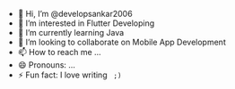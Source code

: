 - 👋 Hi, I’m @developsankar2006
- 👀 I’m interested in Flutter Developing
- 🌱 I’m currently learning Java
- 💞️ I’m looking to collaborate on Mobile App Development
- 📫 How to reach me ...
- 😄 Pronouns: ...
- ⚡ Fun fact: I love writing <code> ;)

<!---
developsankar2006/developsankar2006 is a ✨ special ✨ repository because its `README.md` (this file) appears on your GitHub profile.
You can click the Preview link to take a look at your changes.
--->
